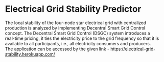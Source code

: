 # Electrical Grid Stability Predictor
The local stability of the four-node star electrical grid with centralized production is analyzed by implementing Decentral Smart Grid Control concept. The Decentral Smart Grid Control (DSGC) system introduces a real-time pricing, it ties the electricity price to the grid frequency so that it is available to all participants, i.e., all electricity consumers and producers.<br>
The application can be accessed by the given link - https://electrical-grid-stability.herokuapp.com/

